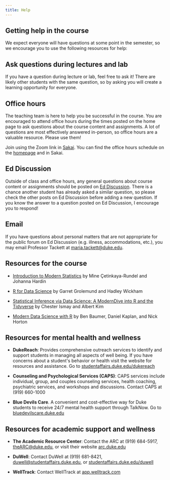 ```yaml
---
title: Help
---
```


## Getting help in the course

We expect everyone will have questions at some point in the semester, so we encourage you to use the following resources for help: 

## Ask questions during lectures and lab

If you have a question during lecture or lab, feel free to ask it! There are likely other students with the same question, so by asking you will create a learning opportunity for everyone.

## Office hours

The teaching team is here to help you be successful in the course. You are encouraged to attend office hours during the times posted on the home page to ask questions about the course content and assignments. A lot of questions are most effectively answered in-person, so office hours are a valuable resource. Please use them!

Join using the Zoom link in [Sakai](https://sakai.duke.edu). You can find the office hours schedule on the [homepage](https://sta199-fa20-002.netlify.app/) and in Sakai. 

## Ed Discussion

Outside of class and office hours, any general questions about course content or assignments should be posted on [Ed Discussion](https://edstem.org/us/courses/8027/discussion/). There is a chance another student has already asked a similar question, so please check the other posts on Ed Discussion before adding a new question. If you know the answer to a question posted on Ed Discussion, I encourage you to respond! 

## Email 

If you have questions about personal matters that are not appropriate for the public forum on Ed Discussion (e.g. illness, accommodations, etc.), you may email Professor Tackett at [maria.tackett@duke.edu](mailto:maria.tackett@duke.edu). 

## Resources for the course

- [Introduction to Modern Statistics](https://openintro-ims.netlify.app/) by Mine &Ccedil;etinkaya-Rundel and Johanna Hardin
  
- [R for Data Science](https://r4ds.had.co.nz/) by Garret Grolemund and Hadley Wickham

- [Statistical Inference via Data Science: A ModernDive into R and the Tidyverse](https://moderndive.com/) by Chester Ismay and Albert Kim

- [Modern Data Science with R](https://beanumber.github.io/mdsr2e/) by Ben Baumer, Daniel Kaplan, and Nick Horton

## Resources for mental health and wellness

- **DukeReach**: Provides comprehensive outreach services to identify and support students in managing all aspects of well being. If you have concerns about a student's behavior or health visit the website for resources and assistance. 
Go to [studentaffairs.duke.edu/dukereach](http://studentaffairs.duke.edu/dukereach)

- **Counseling and Psychological Services (CAPS)**: CAPS services include individual, group, and couples counseling services, health coaching, psychiatric services, and workshops and discussions. Contact CAPS at (919) 660-1000

- **Blue Devils Care**. A convenient and cost-effective way for Duke students to receive 24/7 mental health support through TalkNow. Go to [bluedevilscare.duke.edu](https://www.timely.md/faq/blue-devils-care-faq/)

## Resources for academic support and wellness

- **The Academic Resource Center**: Contact the ARC at (919) 684-5917, [theARC@duke.edu](mailto:theARC@duke.edu), or visit their website [arc.duke.edu](https://arc.duke.edu/)

- **DuWell**: Contact DuWell at (919) 681-8421, [duwell@studentaffairs.duke.edu](mailto:duwell@studentaffairs.duke.edu), or [studentaffairs.duke.edu/duwell](https://studentaffairs.duke.edu/duwell)

- **WellTrack**: Contact WellTrack at [app.welltrack.com](https://app.welltrack.com/)

